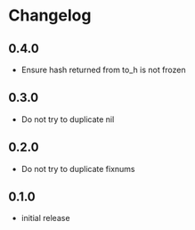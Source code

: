 # Changelog

## 0.4.0

* Ensure hash returned from to_h is not frozen

## 0.3.0

* Do not try to duplicate nil

## 0.2.0

* Do not try to duplicate fixnums

## 0.1.0

* initial release
